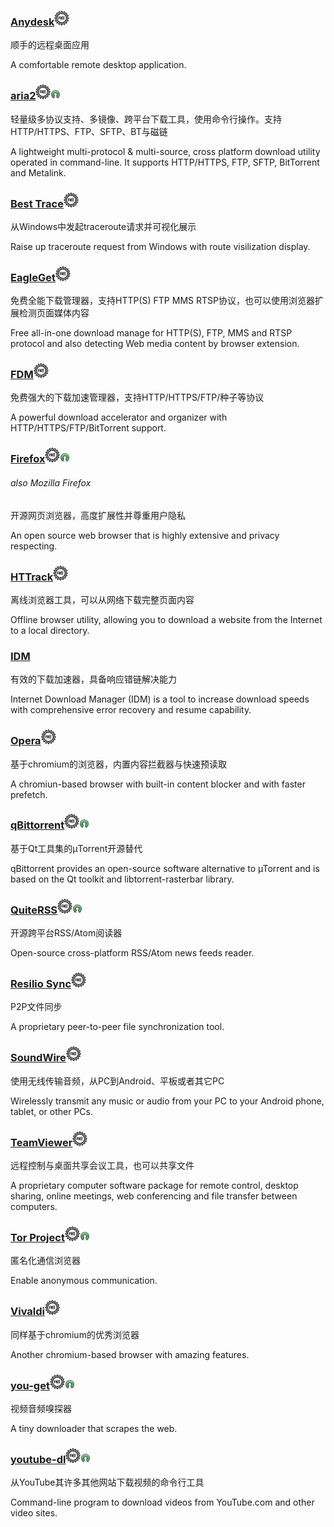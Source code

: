 ### [Anydesk](http://anydesk.com/)![](/assets/free-tag-hand-drawn-sign.png)

顺手的远程桌面应用

A comfortable remote desktop application.

### [aria2](https://aria2.github.io/)![](/assets/free-tag-hand-drawn-sign.png)![](/assets/open-source-icon.png)

轻量级多协议支持、多镜像、跨平台下载工具，使用命令行操作。支持HTTP/HTTPS、FTP、SFTP、BT与磁链

A lightweight multi-protocol & multi-source, cross platform download utility operated in command-line. It supports HTTP/HTTPS, FTP, SFTP, BitTorrent and Metalink.

### [Best Trace](https://www.ipip.net/download.html)![](/assets/free-tag-hand-drawn-sign.png)

从Windows中发起traceroute请求并可视化展示

Raise up traceroute request from Windows with route visilization display.

### [EagleGet](http://www.eagleget.com/)![](/assets/free-tag-hand-drawn-sign.png)

免费全能下载管理器，支持HTTP\(S\) FTP MMS RTSP协议，也可以使用浏览器扩展检测页面媒体内容

Free all-in-one download manage for HTTP\(S\), FTP, MMS and RTSP protocol and also detecting Web media content by browser extension.

### [FDM](http://www.freedownloadmanager.org/)![](/assets/free-tag-hand-drawn-sign.png)

免费强大的下载加速管理器，支持HTTP/HTTPS/FTP/种子等协议

A powerful download accelerator and organizer with  HTTP/HTTPS/FTP/BitTorrent support.

### [Firefox](https://www.mozilla.org/en-US/firefox)![](/assets/free-tag-hand-drawn-sign.png)![](/assets/open-source-icon.png)

###### also Mozilla Firefox

开源网页浏览器，高度扩展性并尊重用户隐私

An open source web browser that is highly extensive and privacy respecting.

### [HTTrack](https://www.httrack.com/page/2/en/index.html)![](/assets/free-tag-hand-drawn-sign.png)

离线浏览器工具，可以从网络下载完整页面内容

Offline browser utility, allowing you to download a website from the Internet to a local directory.

### [IDM](http://internetdownloadmanager.com/)

有效的下载加速器，具备响应错链解决能力

Internet Download Manager \(IDM\) is a tool to increase download speeds with comprehensive error recovery and resume capability.

### [Opera](/www.opera.com)![](/assets/free-tag-hand-drawn-sign.png)

基于chromium的浏览器，内置内容拦截器与快速预读取

A chromiun-based browser with built-in content blocker and with faster prefetch.

### [qBittorrent](https://www.qbittorrent.org/)![](/assets/free-tag-hand-drawn-sign.png)![](/assets/open-source-icon.png)

基于Qt工具集的µTorrent开源替代

qBittorrent provides an open-source software alternative to µTorrent and is based on the Qt toolkit and libtorrent-rasterbar library.

### [QuiteRSS](https://quiterss.org/)![](/assets/free-tag-hand-drawn-sign.png)![](/assets/open-source-icon.png)

开源跨平台RSS/Atom阅读器

Open-source cross-platform RSS/Atom news feeds reader.

### [Resilio Sync](https://www.resilio.com/)![](/assets/free-tag-hand-drawn-sign.png)

P2P文件同步

A proprietary peer-to-peer file synchronization tool.

### [SoundWire](http://georgielabs.net/)![](/assets/free-tag-hand-drawn-sign.png)

使用无线传输音频，从PC到Android、平板或者其它PC

Wirelessly transmit any music or audio from your PC to your Android phone, tablet, or other PCs.

### [TeamViewer](http://www.teamviewer.com/)![](/assets/free-tag-hand-drawn-sign.png)

远程控制与桌面共享会议工具，也可以共享文件

A proprietary computer software package for remote control, desktop sharing, online meetings, web conferencing and file transfer between computers.

### [Tor Project](https://www.torproject.org/)![](/assets/free-tag-hand-drawn-sign.png)![](/assets/open-source-icon.png)

匿名化通信浏览器

Enable anonymous communication.

### [Vivaldi](https://vivaldi.com/)![](/assets/free-tag-hand-drawn-sign.png)

同样基于chromium的优秀浏览器

Another chromium-based browser with amazing features.

### [you-get](https://you-get.org/)![](/assets/free-tag-hand-drawn-sign.png)![](/assets/open-source-icon.png)

视频音频嗅探器

A tiny downloader that scrapes the web.

### [youtube-dl](http://rg3.github.io/youtube-dl/)![](/assets/free-tag-hand-drawn-sign.png)![](/assets/open-source-icon.png)

从YouTube其许多其他网站下载视频的命令行工具

Command-line program to download videos from YouTube.com and other video sites.

